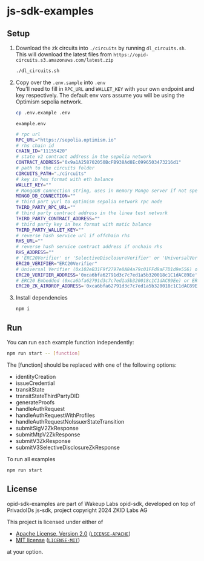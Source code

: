 # js-sdk-examples

## Setup

1. Download the zk circuits into `./circuits` by running `dl_circuits.sh`. This will download the latest files from `https://opid-circuits.s3.amazonaws.com/latest.zip`

   ```bash
   ./dl_circuits.sh
   ```

2. Copy over the `.env.sample` into `.env`  
   You'll need to fill in `RPC_URL` and `WALLET_KEY` with your own endpoint and key respectively. The default env vars assume you will be using the Optimism sepolia network.

   ```bash
   cp .env.example .env
   ```

   `example.env`

   ```bash
   # rpc url
   RPC_URL="https://sepolia.optimism.io"
   # rhs chain id
   CHAIN_ID="11155420"
   # state v2 contract address in the sepolia network
   CONTRACT_ADDRESS="0x9a1A258702050BcFB938Ad8Ec0996503473216d1"
   # path to the circuits folder
   CIRCUITS_PATH="./circuits"
   # key in hex format with eth balance
   WALLET_KEY=""
   # MongoDB connection string, uses in memory Mongo server if not specified
   MONGO_DB_CONNECTION=""
   # third part yurl to optimism sepolia network rpc node
   THIRD_PARTY_RPC_URL=""
   # third party contract address in the linea test network
   THIRD_PARTY_CONTRACT_ADDRESS=""
   # third party key in hex format with matic balance
   THIRD_PARTY_WALLET_KEY=""
   # reverse hash service url if offchain rhs
   RHS_URL=""
   # reverse hash service contract address if onchain rhs
   RHS_ADDRESS=""
   # 'ERC20Verifier' or 'SelectiveDisclosureVerifier' or 'UniversalVerifier'
   ERC20_VERIFIER="ERC20Verifier"
   # Universal Verifier (0x102eB31F9f2797e8A84a79c01FFd9aF7D1d9e556) or ERC20 Verifier (0xca6bfa62791d3c7c7ed1a5b320018c1C1dAC89Ee)  or SelectiveDisclosureVerifier (0x9001f41Fbe63fF09635Fe8Dfc532035BA34348B9)
   ERC20_VERIFIER_ADDRESS='0xca6bfa62791d3c7c7ed1a5b320018c1C1dAC89Ee'
   # ERC20 Embedded (0xca6bfa62791d3c7c7ed1a5b320018c1C1dAC89Ee) or ERC20 Universally linked (0x76A9d02221f4142bbb5C07E50643cCbe0Ed6406C) or ERC20 Selective disclosure (0x9001f41Fbe63fF09635Fe8Dfc532035BA34348B9)
   ERC20_ZK_AIRDROP_ADDRESS='0xca6bfa62791d3c7c7ed1a5b320018c1C1dAC89Ee'
   ```

3. Install dependencies

   ```bash
   npm i
   ```

## Run

You can run each example function independently:

```bash
npm run start -- [function]
```

The [function] should be replaced with one of the following options:

- identityCreation
- issueCredential
- transitState
- transitStateThirdPartyDID
- generateProofs
- handleAuthRequest
- handleAuthRequestWithProfiles
- handleAuthRequestNoIssuerStateTransition
- submitSigV2ZkResponse
- submitMtpV2ZkResponse
- submitV3ZkResponse
- submitV3SelectiveDisclosureZkResponse

To run all examples

```bash
npm run start
```

## License

opid-sdk-examples are part of Wakeup Labs opid-sdk, developed on top of PrivadoIDs js-sdk, project copyright 2024 ZKID Labs AG

This project is licensed under either of

- [Apache License, Version 2.0](https://www.apache.org/licenses/LICENSE-2.0) ([`LICENSE-APACHE`](LICENSE-APACHE))
- [MIT license](https://opensource.org/licenses/MIT) ([`LICENSE-MIT`](LICENSE-MIT))

at your option.
